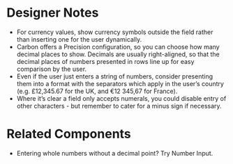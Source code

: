 # Designer Notes
- For currency values, show currency symbols outside the field rather than inserting one for the user dynamically.
- Carbon offers a Precision configuration, so you can choose how many decimal places to show.
Decimals are usually right-aligned, so that the decimal places of numbers presented in rows line up for easy comparison by the user.
- Even if the user just enters a string of numbers, consider presenting them into a format with the separators which apply in the user’s country (e.g. £12,345.67 for the UK, and €12 345,67 for France).
- Where it’s clear a field only accepts numerals, you could disable entry of other characters - but remember to cater for a minus sign if necessary.

# Related Components
- Entering whole numbers without a decimal point? Try Number Input.
